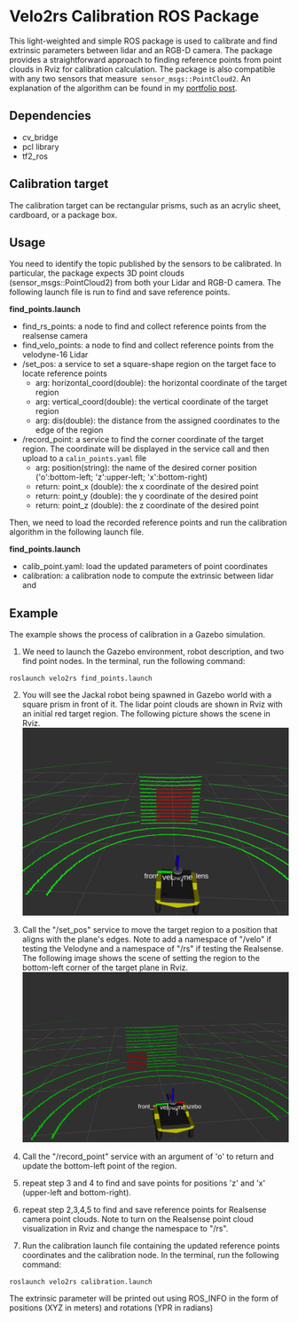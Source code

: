 # Velo2rs Calibration ROS Package

This light-weighted and simple ROS package is used to calibrate and find extrinsic parameters between lidar and an RGB-D camera. The package provides a straightforward approach to finding reference points from point clouds in Rviz for calibration calculation. The package is also compatible with any two sensors that measure` sensor_msgs::PointCloud2`. An explanation of the algorithm can be found in my [portfolio post](https://jiasenzheng.github.io/projects/0-slam-and-point-cloud-colourisation).

## Dependencies
* cv_bridge
* pcl library
* tf2_ros

## Calibration target

The calibration target can be rectangular prisms, such as an acrylic sheet, cardboard, or a package box.

## Usage 

You need to identify the topic published by the sensors to be calibrated. In particular, the package expects 3D point clouds (sensor_msgs::PointCloud2) from both your Lidar and RGB-D camera. The following launch file is run to find and save reference points.

**find_points.launch**
* find_rs_points: a node to find and collect reference points from the realsense camera
* find_velo_points: a node to find and collect reference points from the velodyne-16 Lidar
* /set_pos: a service to set a square-shape region on the target face to locate reference points
    - arg: horizontal_coord(double): the horizontal coordinate of the target region
    - arg: vertical_coord(double): the vertical coordinate of the target region
    - arg: dis(double): the distance from the assigned coordinates to the edge of the region
* /record_point: a service to find the corner coordinate of the target region. The coordinate will be displayed in the service call and then upload to a `calin_points.yaml` file
    - arg: position(string): the name of the desired corner position ('o':bottom-left; 'z':upper-left; 'x':bottom-right) 
    - return: point_x (double): the x coordinate of the desired point
    - return: point_y (double): the y coordinate of the desired point
    - return: point_z (double): the z coordinate of the desired point

Then, we need to load the recorded reference points and run the calibration algorithm in the following launch file.

**find_points.launch**
* calib_point.yaml: load the updated parameters of point coordinates
* calibration: a calibration node to compute the extrinsic between lidar and 

## Example

The example shows the process of calibration in a Gazebo simulation. 
1. We need to launch the Gazebo environment, robot description, and two find point nodes. In the terminal, run the following command:
```shell
roslaunch velo2rs find_points.launch
```
2. You will see the Jackal robot being spawned in Gazebo world with a square prism in front of it. The lidar point clouds are shown in Rviz with an initial red target region. The following picture shows the scene in Rviz.
![image info](./images/calib1.png)

3. Call the "/set_pos" service to move the target region to a position that aligns with the plane's edges. Note to add a namespace of "/velo" if testing the Velodyne and a namespace of "/rs" if testing the Realsense. 
The following image shows the scene of setting the region to the bottom-left corner of the target plane in Rviz.
![image info](./images/calib7.png)

4. Call the "/record_point" service with an argument of 'o' to return and update the bottom-left point of the region.

5. repeat step 3 and 4 to find and save points for positions 'z' and 'x' (upper-left and bottom-right).

6. repeat step 2,3,4,5 to find and save reference points for Realsense camera point clouds. Note to turn on the Realsense point cloud visualization in Rviz and change the namespace to "/rs".

7. Run the calibration launch file containing the updated reference points coordinates and the calibration node. In the terminal, run the following command:
```shell
roslaunch velo2rs calibration.launch
```
The extrinsic parameter will be printed out using ROS_INFO in the form of positions (XYZ in meters) and rotations (YPR in radians)


